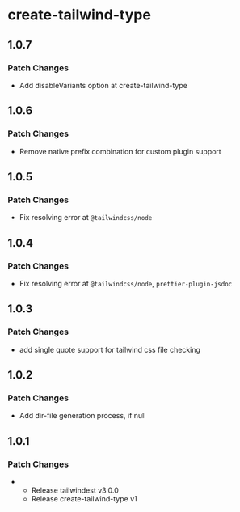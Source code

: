 # create-tailwind-type

## 1.0.7

### Patch Changes

- Add disableVariants option at create-tailwind-type

## 1.0.6

### Patch Changes

- Remove native prefix combination for custom plugin support

## 1.0.5

### Patch Changes

- Fix resolving error at `@tailwindcss/node`

## 1.0.4

### Patch Changes

- Fix resolving error at `@tailwindcss/node`, `prettier-plugin-jsdoc`

## 1.0.3

### Patch Changes

- add single quote support for tailwind css file checking

## 1.0.2

### Patch Changes

- Add dir-file generation process, if null

## 1.0.1

### Patch Changes

-   - Release tailwindest v3.0.0
    - Release create-tailwind-type v1
